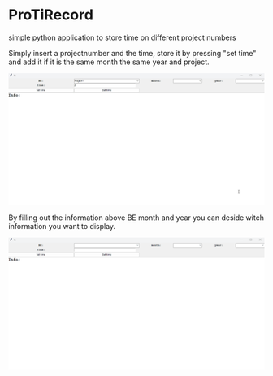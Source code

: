 # ProTiRecord
simple python application to store time on different project numbers

Simply insert a projectnumber and the time, store it by pressing "set time" and add it if it is the same month the same year and project.

![plot](./images/first_look.gif)

By filling out the information above BE month and year you can deside witch information you want to display.

![plot](./images/second_look.gif)

